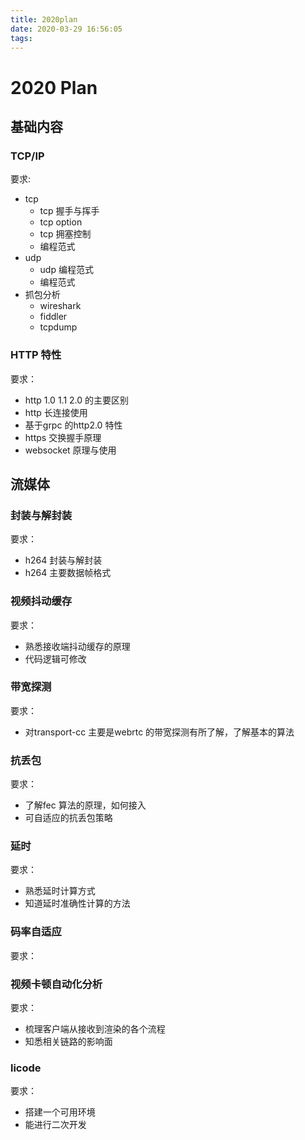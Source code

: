 ```yaml
---
title: 2020plan
date: 2020-03-29 16:56:05
tags:
---
```


# 2020 Plan

## 基础内容

### TCP/IP 

要求:
* tcp
  * tcp 握手与挥手
  * tcp  option
  * tcp 拥塞控制
  * 编程范式
* udp
  * udp 编程范式
  * 编程范式
* 抓包分析
  * wireshark
  * fiddler
  * tcpdump

### HTTP 特性

要求：

* http 1.0 1.1 2.0 的主要区别
* http 长连接使用
* 基于grpc 的http2.0 特性
* https 交换握手原理
* websocket 原理与使用

## 流媒体

### 封装与解封装

要求：

* h264 封装与解封装
* h264 主要数据帧格式

### 视频抖动缓存

要求：

* 熟悉接收端抖动缓存的原理
* 代码逻辑可修改

### 带宽探测

要求：

* 对transport-cc 主要是webrtc 的带宽探测有所了解，了解基本的算法

### 抗丢包

要求：

* 了解fec 算法的原理，如何接入
* 可自适应的抗丢包策略

### 延时

要求：
* 熟悉延时计算方式
* 知道延时准确性计算的方法

### 码率自适应

要求：



### 视频卡顿自动化分析

要求：

* 梳理客户端从接收到渲染的各个流程
* 知悉相关链路的影响面

### licode

要求：

* 搭建一个可用环境
* 能进行二次开发